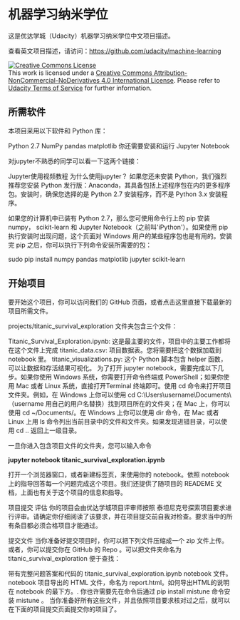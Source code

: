 # 机器学习纳米学位

这是优达学城（Udacity）机器学习纳米学位中文项目描述。

查看英文项目描述，请访问：https://github.com/udacity/machine-learning

<a rel="license" href="http://creativecommons.org/licenses/by-nc-nd/4.0/"><img alt="Creative Commons License" style="border-width:0" src="https://i.creativecommons.org/l/by-nc-nd/4.0/88x31.png" /></a><br />This work is licensed under a <a rel="license" href="http://creativecommons.org/licenses/by-nc-nd/4.0/">Creative Commons Attribution-NonCommercial-NoDerivatives 4.0 International License</a>. Please refer to [Udacity Terms of Service](https://www.udacity.com/legal) for further information.

## 所需软件

本项目采用以下软件和 Python 库：

Python 2.7
NumPy
pandas
matplotlib
你还需要安装和运行 Jupyter Notebook

对jupyter不熟悉的同学可以看一下这两个链接：

Jupyter使用视频教程
为什么使用jupyter？
如果您还未安装 Python，我们强烈推荐您安装 Python 发行版：Anaconda，其具备包括上述程序包在内的更多程序包。安装时，确保您选择的是 Python 2.7 安装程序，而不是 Python 3.x 安装程序。

如果您的计算机中已装有 Python 2.7，那么您可使用命令行上的 pip 安装 numpy， scikit-learn 和 Jupyter Notebook（之前叫'iPython'）。如果使用 pip 执行安装时出现问题，这个页面对 Windows 用户的某些程序包也是有用的。安装完 pip 之后，你可以执行下列命令安装所需要的包：

sudo pip install numpy pandas matplotlib jupyter scikit-learn


## 开始项目

要开始这个项目，你可以访问我们的 GitHub 页面，或者点击这里直接下载最新的项目所需文件。

projects/titanic_survival_exploration 文件夹包含三个文件：

Titanic_Survival_Exploration.ipynb: 这是最主要的文件，项目中的主要工作都将在这个文件上完成
titanic_data.csv: 项目数据表。您将需要把这个数据加载到 notebook 里。
titanic_visualizations.py: 这个 Python 脚本包含 helper 函数，可以让数据和存活结果可视化。
为了打开 jupyter notebook，需要完成以下几步。如果你使用 Windows 系统，你需要打开命令终端或 PowerShell；如果你使用 Mac 或者 Linux 系统，直接打开Terminal 终端即可。使用 cd 命令来打开项目文件夹。例如，在 Windows 上你可以使用 cd C:\Users\username\Documents\ （username 用自己的用户名替换）找到项目所在的文件夹；在 Mac 上，你可以使用 cd ~/Documents/。在 Windows 上你可以使用 dir 命令，在 Mac 或者 Linux 上用 ls 命令列出当前目录中的文件和文件夹。如果发现进错目录，可以使用 cd .. 返回上一级目录。

一旦你进入包含项目文件的文件夹，您可以输入命令

**jupyter notebook titanic_survival_exploration.ipynb**

打开一个浏览器窗口，或者新建标签页，来使用你的 notebook。依照 notebook 上的指导回答每一个问题完成这个项目。我们还提供了随项目的 READEME 文档，上面也有关于这个项目的信息和指导。

项目提交
评估
你的项目会由优达学城项目评审师按照 泰坦尼克号探索项目要求进行评审。请确定你仔细阅读了该要求，并在项目提交前自我对检查。要求当中的所有条目都必须合格项目才能通过。

提交文件
当你准备好提交项目时，你可以把下列文件压缩成一个 zip 文件上传。或者，你可以提交你在 GitHub 的 Repo 。可以把文件夹命名为 titanic_survival_exploration 便于查找：

带有完整问题答案和代码的 titanic_survival_exploration.ipynb notebook 文件。
notebook 项目导出的 HTML 文件，命名为 report.html。如何导出HTML的说明在 notebook 的最下方。. 你也许需要先在命令后通过 pip install mistune 命令安装 mistune 。
当你准备好所有这些文件，并且依照项目要求核对过之后，就可以在下面的项目提交页面提交你的项目了。